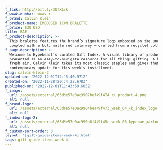 ```yaml
---
f_link: http://bit.ly/3UfXLrk
f_week-number: Week 4
f_brand: Calvin Klein
f_product-name: EMBOSSED ICON BRALETTE
f_price: $30 USD
title: BAE
f_product-description: >-
  This bralette features the brand’s signature logo embossed on the underband
  coupled with a bold matte red colorway – crafted from a recycled cotton blend.
f_page-description: >-
  Welcome to Hypebeast’s curated Gift Index. A visual library of products is
  presented as an easy-to-navigate resource for all things gifting. A breath of
  fresh air, Calvin Klein takes its most classic staples and gives them a
  contemporary update for this week’s installment.
slug: calvin-klein-2
updated-on: '2022-12-01T12:15:40.971Z'
created-on: '2022-11-28T20:34:22.678Z'
published-on: '2022-12-01T12:43:59.685Z'
f_image:
  url: /assets/external/63d9e57e0ac9907bef49f474_ck_product-4.png
  alt: null
f_brand-logo:
  url: /assets/external/63d9e57e0ac9904bea49f473_week_04_ck_index_logo-black.png
  alt: null
f_index-logo-2:
  url: /assets/external/63d9e57e0ac990a6f449f45c_week_03_hypebae_partner_logo.svg
  alt: null
f_custom-sort-order: 3
layout: '[gift-guide-items-week-4].html'
tags: gift-guide-items-week-4
---
```



